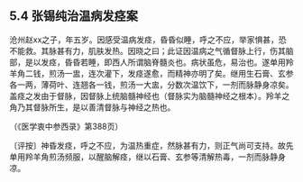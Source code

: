## 5.4 张锡纯治温病发痉案

沧州赵xx之子，年五岁。因感受温病发痉，昏昏似睡，呼之不应，举家惧甚，恐不能救。其脉甚有力，肌肤发热。因晓之曰；此证因温病之气循督脉上行，伤其脑部，是以发痉，昏昏若睡，即西人所谓脑脊髓炎也。病状虽危，易治也。遂单用羚羊角二钱，煎汤一盅，连次灌下，发痉遂愈，而精神亦明了矣。继用生石膏、玄参各一两，薄荷叶、连翘各一钱，煎汤一大盅，分数次温饮下，一剂而脉静身凉矣。盖痉之发由于督脉，因督脉上统脑髓神经也（督脉实为脑髓神经之根本）。羚羊之角乃其督脉所生，是以善清督脉与神经之热也。

（《医学衷中参西录》第388页）

〔评按〕神昏发痉，呼之不应，为温热重症，然脉甚有力，则正气尚可支持。故先单用羚羊角煎汤频服，以醒脑解痉，继以石膏、玄参等清解热毒，一剂而脉静身凉。
